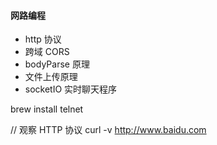 #### 网路编程

- http 协议
- 跨域 CORS
- bodyParse 原理
- 文件上传原理
- socketIO 实时聊天程序

brew install telnet

// 观察 HTTP 协议
curl -v http://www.baidu.com
